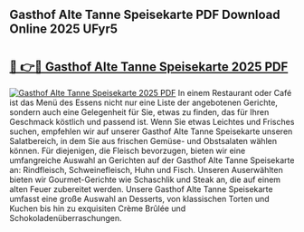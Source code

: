 ## Gasthof Alte Tanne Speisekarte PDF Download Online 2025 UFyr5

# <h2><a href="http://gcbxol.nevu.top/?p=Gasthof+Alte+Tanne+Speisekarte">🔗 👉🔴 Gasthof Alte Tanne Speisekarte 2025 PDF</a></h2>

[![Gasthof Alte Tanne Speisekarte 2025 PDF](https://i.imgur.com/dBaPXMq.png)](http://gcbxol.nevu.top/?p=Gasthof+Alte+Tanne+Speisekarte)
In einem Restaurant oder Café ist das Menü des Essens nicht nur eine Liste der angebotenen Gerichte, sondern auch eine Gelegenheit für Sie, etwas zu finden, das für Ihren Geschmack köstlich und passend ist. Wenn Sie etwas Leichtes und Frisches suchen, empfehlen wir auf unserer Gasthof Alte Tanne Speisekarte unseren Salatbereich, in dem Sie aus frischen Gemüse- und Obstsalaten wählen können. Für diejenigen, die Fleisch bevorzugen, bieten wir eine umfangreiche Auswahl an Gerichten auf der Gasthof Alte Tanne Speisekarte an: Rindfleisch, Schweinefleisch, Huhn und Fisch. Unseren Auserwählten bieten wir Gourmet-Gerichte wie Schaschlik und Steak an, die auf einem alten Feuer zubereitet werden. Unsere Gasthof Alte Tanne Speisekarte umfasst eine große Auswahl an Desserts, von klassischen Torten und Kuchen bis hin zu exquisiten Crème Brûlée und Schokoladenüberraschungen.
